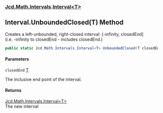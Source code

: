 ### [Jcd.Math.Intervals](Jcd.Math.Intervals.md 'Jcd.Math.Intervals').[Interval&lt;T&gt;](Jcd.Math.Intervals.Interval_T_.md 'Jcd.Math.Intervals.Interval<T>')

## Interval<T>.UnboundedClosed(T) Method

Creates a left-unbounded, right-closed interval: (-infinity, closedEnd]  
(i.e. -infinity to closedEnd - includes closedEnd.)

```csharp
public static Jcd.Math.Intervals.Interval<T> UnboundedClosed(T closedEnd);
```
#### Parameters

<a name='Jcd.Math.Intervals.Interval_T_.UnboundedClosed(T).closedEnd'></a>

`closedEnd` [T](Jcd.Math.Intervals.Interval_T_.md#Jcd.Math.Intervals.Interval_T_.T 'Jcd.Math.Intervals.Interval<T>.T')

The inclusive end point of the interval.

#### Returns
[Jcd.Math.Intervals.Interval&lt;](Jcd.Math.Intervals.Interval_T_.md 'Jcd.Math.Intervals.Interval<T>')[T](Jcd.Math.Intervals.Interval_T_.md#Jcd.Math.Intervals.Interval_T_.T 'Jcd.Math.Intervals.Interval<T>.T')[&gt;](Jcd.Math.Intervals.Interval_T_.md 'Jcd.Math.Intervals.Interval<T>')  
The new interval